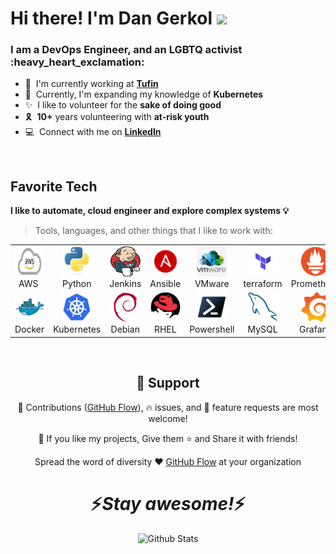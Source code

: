 <h1 align="left" id="macropower-title">Hi there! I'm Dan Gerkol <img src="https://media.giphy.com/media/hvRJCLFzcasrR4ia7z/giphy.gif" width="25px"> </h1>
<h3 align="left">I am a DevOps Engineer, and an LGBTQ activist :heavy_heart_exclamation:</h3>




- :office: &nbsp;I'm currently working at **[Tufin]**
- :seedling: &nbsp;Currently, I'm expanding my knowledge of **Kubernetes**
- :sparkles: &nbsp;I like to volunteer for the **sake of doing good**
- :reminder_ribbon: &nbsp;**10+** years volunteering with **at-risk youth**
- :computer: &nbsp;Connect with me on **[LinkedIn]**

<br>

<h2 align="left" id="macropower-tech">Favorite Tech</h2>

<b> I like to automate, cloud engineer and explore complex systems 💡</b>
<br> 
> Tools, languages, and other things that I like to work with:

<table>
  <tr>
    <td align="center" width="96">
      <a href="#macropower-tech">
        <img src="./images/aws-2.png" width="48" height="48" alt="AWS" />
      </a>
      <br>AWS&nbsp;
    </td>
    <td align="center" width="96">
      <a href="#dgerkol">
        <img src="./images/python-original.svg" width="48" height="48" alt="Python" />
      </a>
      <br>Python
    </td>
    <td align="center" width="96">
      <a href="#dgerkol">
        <img src="./images/Jenkins_logo.svg" width="48" height="48" alt="Jenkins" />
      </a>
      <br>Jenkins
    </td>
    <td align="center" width="96">
      <a href="#dgerkol">
        <img src="./images/ansible.svg" width="48" height="48" alt="Ansible" />
      </a>
      <br>Ansible
    </td>
    <td align="center" width="96">
      <a href="#dgerkol">
        <img src="./images/vmware.png" width="48" height="48" alt="VMware" />
      </a>
      <br>VMware
    </td>
    <td align="center" width="96">
      <a href="#dgerkol">
        <img src="./images/terraform.svg" width="48" height="48" alt="Terraform" />
      </a>
      <br>terraform
    </td>
    <td align="center" width="96">
      <a href="#dgerkol" >
        <img src="./images/prometheus-icon-color.svg" width="48" height="48" alt="Prometheus" />
      </a>
      <br>Prometheus
    </td>
  </tr>
  <tr>
    <td align="center" width="96"> 
      <a href="#dgerkol" >
        <img src="./images/docker-original.svg" width="48" height="48" alt="Docker" />
      </a>
      <br>Docker
    </td>
    <td align="center" width="96">
      <a href="#dgerkol" >
        <img src="./images/kubernetes-icon-color.svg" width="48" height="48" alt="Kubernetes" />
      </a>
      <br>Kubernetes
    </td>
    <td align="center"  width="96">
      <a href="#dgerkol">
        <img src="./images/debian-original.svg" width="48" height="48" alt="Debian" />
      </a>
      <br>Debian
    </td>
    <td align="center"  width="96">
      <a href="#dgerkol">
        <img src="./images/redhat-original.svg" width="48" height="48" alt="RHEL" />
      </a>
      <br>RHEL
    </td>
    <td align="center" width="96">
      <a href="#dgerkol"> 
		<img src="./images/ps_black_128.svg" width="48" height="48" alt="Powershell" />
      </a>
      <br>Powershell
    </td>
    <td align="center"  width="96">
      <a href="#dgerkol">
        <img src="./images/mysql-original.svg" width="48" height="48" alt="MySQL" />
      </a>
      <br>MySQL
    </td>
    <td align="center" width="96">
      <a href="#dgerkol" >
        <img src="./images/grafana_icon.svg" width="48" height="48" alt="Grafana" />
      </a>
      <br>Grafana
    </td>
  </tr>
</table>

<br>

<h2 align="center">🤝 Support</h2>

<p align="center">🎀 Contributions (<a href="https://guides.github.com/introduction/flow" title="GitHub flow">GitHub Flow</a>), 🔥 issues, and 🥮 feature requests are most welcome!</p>

<p align="center">💙 If you like my projects, Give them ⭐ and Share it with friends!</p>
</p>
<p align="center">Spread the word of diversity ❤️ <a href="https://www.linkedin.com/company/lgbtech/" title="Be part of the change">GitHub Flow</a> at your organization</p>

<h1 align='center'>⚡️<i>Stay awesome!</i>⚡️</h1>

<p align="center">
        <img src="https://raw.githubusercontent.com/mayhemantt/mayhemantt/Update/svg/Bottom.svg" alt="Github Stats" />
</p>




<!-- links -->

[Tufin]: https://www.tufin.com "Tufin Home"
[linkedin]: https://www.linkedin.com/in/dan-gerkol "Dan Gerkol LinkedIn"
